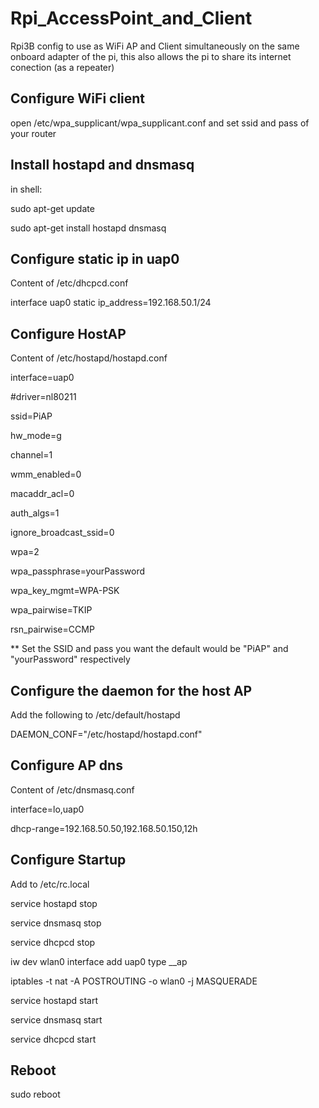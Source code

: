 # Rpi_AccessPoint_and_Client
Rpi3B config to use as WiFi AP and Client simultaneously on the same onboard adapter of the pi, this also allows the pi to share its internet conection (as a repeater) 

## Configure WiFi client
open /etc/wpa_supplicant/wpa_supplicant.conf and set ssid and pass of your router

## Install hostapd and dnsmasq
in shell: 

sudo apt-get update

sudo apt-get install hostapd dnsmasq

## Configure static ip in uap0 
Content of /etc/dhcpcd.conf

interface uap0
 static ip_address=192.168.50.1/24

## Configure HostAP

Content of /etc/hostapd/hostapd.conf

interface=uap0

#driver=nl80211

ssid=PiAP

hw_mode=g

channel=1

wmm_enabled=0

macaddr_acl=0

auth_algs=1

ignore_broadcast_ssid=0

wpa=2

wpa_passphrase=yourPassword

wpa_key_mgmt=WPA-PSK

wpa_pairwise=TKIP

rsn_pairwise=CCMP

** Set the SSID and pass you want the default would be "PiAP" and "yourPassword" respectively

## Configure the daemon for the host AP
Add the following to /etc/default/hostapd

DAEMON_CONF="/etc/hostapd/hostapd.conf"

## Configure AP dns
Content of /etc/dnsmasq.conf

interface=lo,uap0

dhcp-range=192.168.50.50,192.168.50.150,12h 

## Configure Startup
Add to /etc/rc.local 

service hostapd stop

service dnsmasq stop

service dhcpcd stop

iw dev wlan0 interface add uap0 type __ap

iptables -t nat -A POSTROUTING -o wlan0 -j MASQUERADE

service hostapd start

service dnsmasq start

service dhcpcd start


## Reboot
sudo reboot
